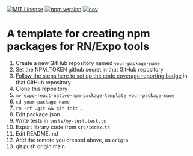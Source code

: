 [![MIT License](https://img.shields.io/npm/l/@pachun/react-native-use-app-lifecycle.svg?style=flat-square)](https://github.com/pachun/react-native-use-app-lifecycle/blob/main/LICENSE)
[![npm version](https://img.shields.io/npm/v/@pachun/react-native-use-app-lifecycle.svg)](https://www.npmjs.com/package/@pachun/react-native-use-app-lifecycle)
[![cov](https://pachun.github.io/react-native-use-app-lifecycle/badges/coverage.svg)](https://github.com/pachun/react-native-use-app-lifecycle/actions)

# A template for creating npm packages for RN/Expo tools

1. Create a new GitHub repository named `your-package-name`
1. Set the NPM_TOKEN github secret in that GitHub repository
1. [Follow the steps here to set up the code coverage reporting badge](https://github.com/marketplace/actions/coverage-badge) in that GitHub repository
1. Clone this repository
1. `mv expo-react-native-npm-package-template your-package-name`
1. `cd your-package-name`
1. `rm -rf .git && git init .`
1. Edit package.json
1. Write tests in `tests/my-test.test.ts`
1. Export library code from `src/index.ts`
1. Edit README.md
1. Add the remote you created above, as `origin`
1. git push origin main
